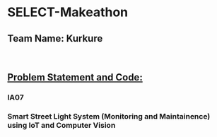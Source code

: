 <h1>SELECT-Makeathon</h1>
<h2> Team Name: Kurkure</h2>
<br>
<h2><u>Problem Statement and Code:</u></h2>
<h3>IA07</h3>
<h3>Smart Street Light System (Monitoring and Maintainence) using IoT and Computer Vision</h3>

